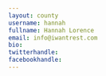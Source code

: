 ```yaml
---
layout: county 
username: hannah
fullname: Hannah Lorence
email: info@iwantrest.com
bio: 
twitterhandle: 
facebookhandle: 
---
```

